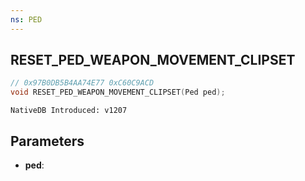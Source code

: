 ```yaml
---
ns: PED
---
```

## RESET_PED_WEAPON_MOVEMENT_CLIPSET

```c
// 0x97B0DB5B4AA74E77 0xC60C9ACD
void RESET_PED_WEAPON_MOVEMENT_CLIPSET(Ped ped);
```

```
NativeDB Introduced: v1207
```

## Parameters
* **ped**:

